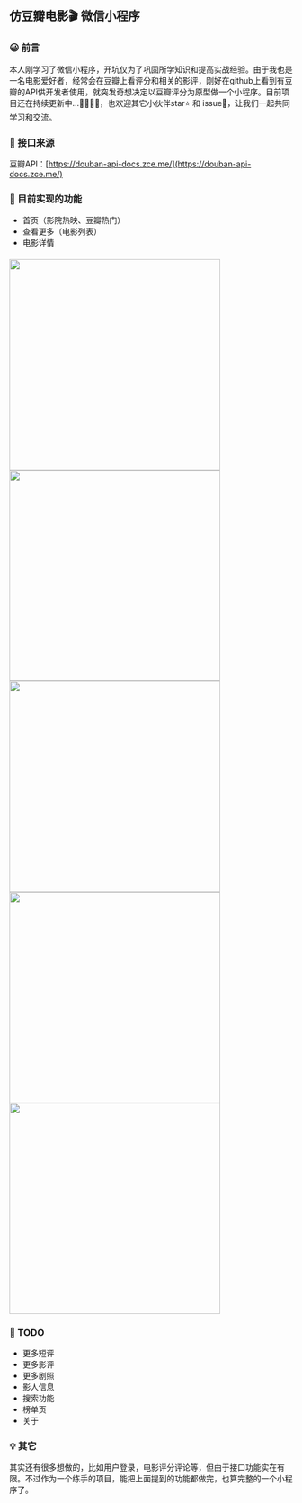 ## 仿豆瓣电影🎬 微信小程序

### 😃 前言
本人刚学习了微信小程序，开坑仅为了巩固所学知识和提高实战经验。由于我也是一名电影爱好者，经常会在豆瓣上看评分和相关的影评，刚好在github上看到有豆瓣的API供开发者使用，就突发奇想决定以豆瓣评分为原型做一个小程序。目前项目还在持续更新中...🚀🚀🚀🚀，也欢迎其它小伙伴star⭐️ 和 issue💬，让我们一起共同学习和交流。

### 🔌 接口来源
豆瓣API：[https://douban-api-docs.zce.me/](https://douban-api-docs.zce.me/)

### 🚀 目前实现的功能

* 首页（影院热映、豆瓣热门）
* 查看更多（电影列表）
* 电影详情

#### 
<img src="https://i.loli.net/2019/08/25/YR4pUbCPIgXkixD.jpg" width="375px" > <img src="https://i.loli.net/2019/08/25/CrjmtHbFGzOVxYP.jpg" width="375px" > <img src="https://i.loli.net/2019/08/25/f1KQqWAhF8puCaw.jpg" width="375px" > <img src="https://i.loli.net/2019/08/25/ymTvePAb4odRakC.jpg" width="375px" > <img src="https://i.loli.net/2019/08/25/a4tRBLzEi3SqJxO.jpg" width="375px" >


### 📅 TODO

* 更多短评
* 更多影评
* 更多剧照
* 影人信息
* 搜索功能
* 榜单页
* 关于

### 💡 其它
其实还有很多想做的，比如用户登录，电影评分评论等，但由于接口功能实在有限。不过作为一个练手的项目，能把上面提到的功能都做完，也算完整的一个小程序了。

